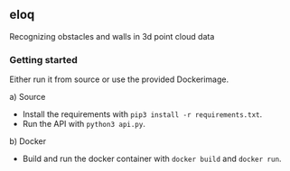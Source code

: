 ## eloq

Recognizing obstacles and walls in 3d point cloud data

### Getting started

Either run it from source or use the provided Dockerimage.

a) Source

* Install the requirements with `pip3 install -r requirements.txt`.
* Run the API with `python3 api.py`.

b) Docker

* Build and run the docker container with `docker build` and `docker run`.

